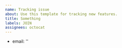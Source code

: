 ```yaml
---
name: Tracking issue
about: Use this template for tracking new features.
title: Something
labels: JOIN
assignees: octocat
---
```


- email: ''
